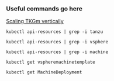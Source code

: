 ### Useful commands go here


[Scaling TKGm vertically](https://vmwire.com/2021/11/01/scaling-up-a-tkgm-cluster-vertically/)

````
kubectl api-resources | grep -i tanzu

kubectl api-resources | grep -i vsphere

kubectl api-resources | grep -i machine

kubectl get vspheremachinetemplate

kubectl get MachineDeployment

````
